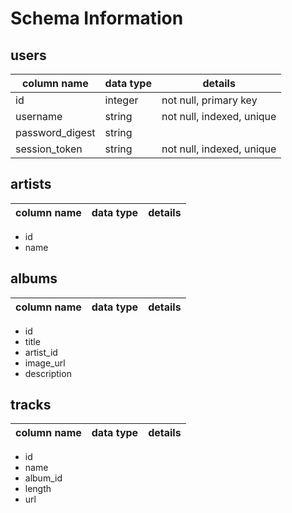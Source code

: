 # Schema Information

## users

column name     | data type | details
----------------|-----------|-----------------------
| id            | integer   | not null, primary key
| username | string | not null, indexed, unique
| password_digest | string |
| session_token | string | not null, indexed, unique

## artists

column name     | data type | details
----------------|-----------|-----------------------

- id
- name

## albums

column name     | data type | details
----------------|-----------|-----------------------

- id
- title
- artist_id
- image_url
- description

## tracks

column name     | data type | details
----------------|-----------|-----------------------

- id
- name
- album_id
- length
- url
